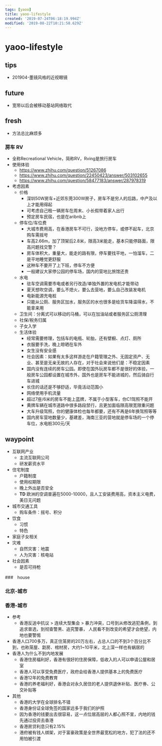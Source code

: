 ```yaml
---
tags: [yaoo]
title: yaoo-lifestyle
created: '2019-07-24T06:18:19.994Z'
modified: '2019-08-22T10:21:58.629Z'
---
```


# yaoo-lifestyle

## tips

- 201904-墨镜风格的近视眼镜

## future
- 宽带以后会被移动基站网络取代

## fresh
- 方法总比麻烦多

### 房车 RV
- 全称Recreational Vehicle，简称RV，Rving是旅行房车
- 使用体验
    - https://www.zhihu.com/question/51267086
    - https://www.zhihu.com/question/22450423/answer/503102655
    - https://www.zhihu.com/question/58477183/answer/287978319
- 考虑因素
    - 价格
        - 深圳50W房车+近郊东莞300W房子，房车不是穷人的后路，中产及以上才能用得起
        - 可考虑自己租一辆房车在周末、小长假带着家人出行
        - 预定房车民宿，也是在aribnb上
    - 停车位/车位费
        - 大城市费用高，在香港房车不可行，没地方停车，或停不起车，北京购车需摇号
        - 车高2.66m，加了顶架后2.8米，限高3米能走，基本只能停路面，限高问题找交警？
        - 房车体积大，重量大，能走的路有限，停车要找平地，一怕溜车，二是平地睡觉更舒服
        - 这种车不要开了上下班，停车不方便
        - 一般建议大家停公园的停车场，国内的营地比旅馆还贵
    - 水电
        - 驻车空调需要市电或者另行改造/单独外置的发电机才能带动
        - 夏天想吹空调，要么不熄火，要么去营地，要么自己改装发电机
        - 电新能源充电桩
        - 只能从公厕、服务区加水，服务区的水也很多是给货车降温得水，不能拿来用
    - 卫生间：分离式可以移动的马桶，可以在加油站或者服务区公厕清理
    - 社保/税务归属
    - 子女入学
    - 生活体验
        - 经常需要修理，包括车的电瓶、轮胎，还有壁橱、点灯、厕所
        - 衣服要手洗，晚上晾晒在车外
        - 女生没有安全感
        - 社会因素：如果有太多这样游走在户籍管理之外、无固定资产、无业、甚至是无亲无故的人存在，对于社会来说他们是：不稳定因素
        - 国内没有连续的房车公园。即使在国外玩房车都不是很好的体验，一般房车公园都设置在城市外，国外也是房车不能进城的，然后骑自行车进城
        - 长住的话还是不够舒适，毕竟活动范围小
        - 网络使用手机流量
        - 超过7座/6米的房车不能上蓝牌，不属于小型客车，你C1驾照不能开
        - 黄牌车辆在城市道路中很多路段禁行，且更加面临限高限宽限重问题
        - 大车升级驾照，你的健康体检也每年都要，还有不再是6年换驾照等等
        - 国内房车营地数量少，基建差，海南三亚的营地就是停车场的一个停车位，水电桩300元/天

## waypoint
- 互联网产业
    - 主流互联网公司
    - 研发薪资水平
- 住宅制度
    - 户籍制度
    - 使用权期限
    - 晚上外出是否安全
    - **TD** 欧洲的空调普遍在5000-10000，且人工安装费用高，资本主义电费，美日无问题
- 城市交通工具
    - 购车条件：摇号、积分
- 饮食
    - 习惯
    - 特色
- 家庭子女相关
- 灾难
    - 自然灾害：地震
    - 人为灾害：核电站
- 社会因素
    - 是否可持枪


###　house


### 北京-城市

### 香港-城市
- 参考
    - 香港反送中抗议 > 连续大型集会 > 暴力冲突，口号到从修改逃犯条例，到追求普选，到彻查警黑、追究警暴， 人民看不到改变的希望才会绝望，内地也要警惕
- 香港人口700多万，真正住笼房的20万左右，占总人口的不到3个百分比不到，也称笼屋、劏房、棺材房，大约1~10平米，北上深一样也有蜗居的
- 香港人为什么不到内地发展
    - 香港住房福利好，香港有很好的住房保障，低收入的人可以申请公屋和居室
    - 香港人可以享受免费医疗，政府会给香港人提供基本上的免费医疗
    - 香港12年的免费教育
    - 香港的养老福利好，香港会对永久居住的老人提供退休补贴、医疗券、公交补贴等
- 其他
    - 香港的大学在全球排名不错
    - 香港身份证全球免签的国家远多于我们的护照
    - 因为香港的钱要出去很容易，这一点位居高层的人都心照不宣，内地的钱先通过投资去香港
    - 香港房贷利息只有2.15%
    - 港府被有钱人绑架，对于富豪政策是全世界最宽松的地方，犯了法的还不用怕被引渡


